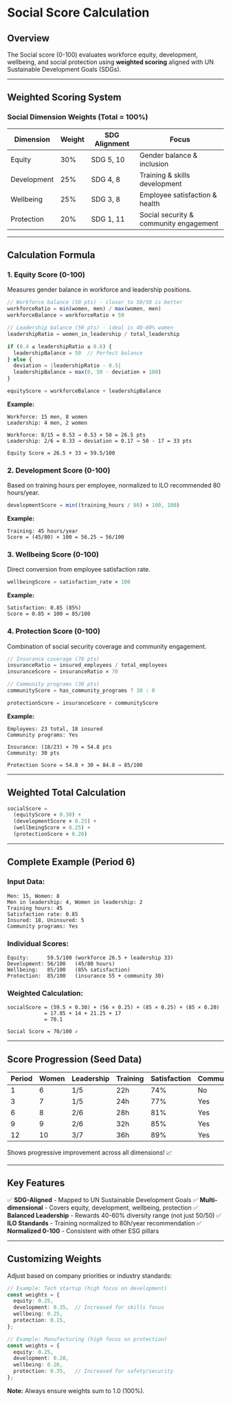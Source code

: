 # Social Score Calculation

## Overview

The Social score (0-100) evaluates workforce equity, development, wellbeing, and social protection using **weighted scoring** aligned with UN Sustainable Development Goals (SDGs).

---

## Weighted Scoring System

### Social Dimension Weights (Total = 100%)

| Dimension   | Weight | SDG Alignment | Focus                                      |
|-------------|--------|---------------|--------------------------------------------|
| Equity      | 30%    | SDG 5, 10     | Gender balance & inclusion                 |
| Development | 25%    | SDG 4, 8      | Training & skills development              |
| Wellbeing   | 25%    | SDG 3, 8      | Employee satisfaction & health             |
| Protection  | 20%    | SDG 1, 11     | Social security & community engagement     |

---

## Calculation Formula

### 1. Equity Score (0-100)

Measures gender balance in workforce and leadership positions.

```typescript
// Workforce balance (50 pts) - closer to 50/50 is better
workforceRatio = min(women, men) / max(women, men)
workforceBalance = workforceRatio × 50

// Leadership balance (50 pts) - ideal is 40-60% women
leadershipRatio = women_in_leadership / total_leadership

if (0.4 ≤ leadershipRatio ≤ 0.6) {
  leadershipBalance = 50  // Perfect balance
} else {
  deviation = |leadershipRatio - 0.5|
  leadershipBalance = max(0, 50 - deviation × 100)
}

equityScore = workforceBalance + leadershipBalance
```

**Example:**
```
Workforce: 15 men, 8 women
Leadership: 4 men, 2 women

Workforce: 8/15 = 0.53 → 0.53 × 50 = 26.5 pts
Leadership: 2/6 = 0.33 → deviation = 0.17 → 50 - 17 = 33 pts

Equity Score = 26.5 + 33 = 59.5/100
```

### 2. Development Score (0-100)

Based on training hours per employee, normalized to ILO recommended 80 hours/year.

```typescript
developmentScore = min((training_hours / 80) × 100, 100)
```

**Example:**
```
Training: 45 hours/year
Score = (45/80) × 100 = 56.25 → 56/100
```

### 3. Wellbeing Score (0-100)

Direct conversion from employee satisfaction rate.

```typescript
wellbeingScore = satisfaction_rate × 100
```

**Example:**
```
Satisfaction: 0.85 (85%)
Score = 0.85 × 100 = 85/100
```

### 4. Protection Score (0-100)

Combination of social security coverage and community engagement.

```typescript
// Insurance coverage (70 pts)
insuranceRatio = insured_employees / total_employees
insuranceScore = insuranceRatio × 70

// Community programs (30 pts)
communityScore = has_community_programs ? 30 : 0

protectionScore = insuranceScore + communityScore
```

**Example:**
```
Employees: 23 total, 18 insured
Community programs: Yes

Insurance: (18/23) × 70 = 54.8 pts
Community: 30 pts

Protection Score = 54.8 + 30 = 84.8 → 85/100
```

---

## Weighted Total Calculation

```typescript
socialScore =
  (equityScore × 0.30) +
  (developmentScore × 0.25) +
  (wellbeingScore × 0.25) +
  (protectionScore × 0.20)
```

---

## Complete Example (Period 6)

### Input Data:
```
Men: 15, Women: 8
Men in leadership: 4, Women in leadership: 2
Training hours: 45
Satisfaction rate: 0.85
Insured: 18, Uninsured: 5
Community programs: Yes
```

### Individual Scores:
```
Equity:      59.5/100 (workforce 26.5 + leadership 33)
Development: 56/100   (45/80 hours)
Wellbeing:   85/100   (85% satisfaction)
Protection:  85/100   (insurance 55 + community 30)
```

### Weighted Calculation:
```
socialScore = (59.5 × 0.30) + (56 × 0.25) + (85 × 0.25) + (85 × 0.20)
            = 17.85 + 14 + 21.25 + 17
            = 70.1

Social Score = 70/100 ✓
```

---

## Score Progression (Seed Data)

| Period | Women | Leadership | Training | Satisfaction | Community | Score |
|--------|-------|------------|----------|--------------|-----------|-------|
| 1      | 6     | 1/5        | 22h      | 74%          | No        | ~58   |
| 3      | 7     | 1/5        | 24h      | 77%          | Yes       | ~63   |
| 6      | 8     | 2/6        | 28h      | 81%          | Yes       | ~67   |
| 9      | 9     | 2/6        | 32h      | 85%          | Yes       | ~71   |
| 12     | 10    | 3/7        | 36h      | 89%          | Yes       | ~75   |

Shows progressive improvement across all dimensions! 📈

---

## Key Features

✅ **SDG-Aligned** - Mapped to UN Sustainable Development Goals
✅ **Multi-dimensional** - Covers equity, development, wellbeing, protection
✅ **Balanced Leadership** - Rewards 40-60% diversity range (not just 50/50)
✅ **ILO Standards** - Training normalized to 80h/year recommendation
✅ **Normalized 0-100** - Consistent with other ESG pillars

---

## Customizing Weights

Adjust based on company priorities or industry standards:

```typescript
// Example: Tech startup (high focus on development)
const weights = {
  equity: 0.25,
  development: 0.35,  // Increased for skills focus
  wellbeing: 0.25,
  protection: 0.15,
};

// Example: Manufacturing (high focus on protection)
const weights = {
  equity: 0.25,
  development: 0.20,
  wellbeing: 0.20,
  protection: 0.35,   // Increased for safety/security
};
```

**Note:** Always ensure weights sum to 1.0 (100%).
